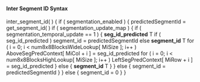 #### Inter Segment ID Syntax

<div class="syntax">
inter_segment_id( ) {
    if ( segmentation_enabled ) {
        predictedSegmentId = get_segment_id( )
        if ( segmentation_update_map ) {
            if ( segmentation_temporal_update == 1 ) {
                <b>seg_id_predicted</b>                                       T
                    if ( seg_id_predicted )
                        segment_id = predictedSegmentId
                    else
                        <b>segment_id</b>                                     T
                    for ( i = 0; i < num8x8BlocksWideLookup[ MiSize ]; i++ )
                        AboveSegPredContext[ MiCol + i ] = seg_id_predicted
                    for ( i = 0; i < num8x8BlocksHighLookup[ MiSize ]; i++ )
                        LeftSegPredContext[ MiRow + i ] = seg_id_predicted
            } else {
                <b>segment_id</b>                                             T
            }
        } else {
            segment_id = predictedSegmentId
        }
    } else {
        segment_id = 0
    }
}
</div>
